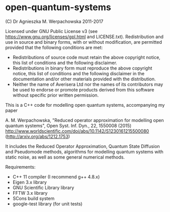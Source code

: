 open-quantum-systems
====================

(C) Dr Agnieszka M. Werpachowska 2011-2017

Licensed under GNU Public License v3 (see https://www.gnu.org/licenses/gpl.html and LICENSE.txt). Redistribution and use in source and binary forms, with or without modification, are permitted provided that the following conditions are met:
* Redistributions of source code must retain the above copyright notice, this list of conditions and the following disclaimer.
* Redistributions in binary form must reproduce the above copyright notice, this list of conditions and the following disclaimer in the documentation and/or other materials provided with the distribution.
* Neither the name of Averisera Ltd nor the names of its contributors may be used to endorse or promote products derived from this software without specific prior written permission.

This is a C++ code for modelling open quantum systems, accompanying my paper 

A. M. Werpachowska, "Reduced operator approximation for modelling open quantum systems", Open Syst. Inf. Dyn., 22, 1550008 (2015)  http://www.worldscientific.com/doi/abs/10.1142/S1230161215500080 (http://arxiv.org/abs/1212.1753)

It includes the Reduced Operator Approximation, Quantum State Diffusion and Pseudomode methods, algorithms for modelling quantum systems with static noise, as well as some general numerical methods.

Requirements:
- C++ 11 compiler (I recommend g++ 4.8.x)
- Eigen 3.x library
- GNU Scientific Library library
- FFTW 3.x library
- SCons build system
- google-test library (for unit tests)
